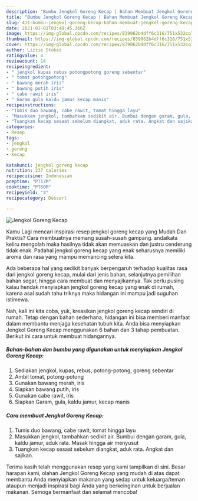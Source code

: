 ```yaml
---
description: "Bumbu Jengkol Goreng Kecap | Bahan Membuat Jengkol Goreng Kecap Yang Sedap"
title: "Bumbu Jengkol Goreng Kecap | Bahan Membuat Jengkol Goreng Kecap Yang Sedap"
slug: 411-bumbu-jengkol-goreng-kecap-bahan-membuat-jengkol-goreng-kecap-yang-sedap
date: 2021-01-01T03:48:45.366Z
image: https://img-global.cpcdn.com/recipes/839062b4dff6c316/751x532cq70/jengkol-goreng-kecap-foto-resep-utama.jpg
thumbnail: https://img-global.cpcdn.com/recipes/839062b4dff6c316/751x532cq70/jengkol-goreng-kecap-foto-resep-utama.jpg
cover: https://img-global.cpcdn.com/recipes/839062b4dff6c316/751x532cq70/jengkol-goreng-kecap-foto-resep-utama.jpg
author: Lizzie Stokes
ratingvalue: 4
reviewcount: 14
recipeingredient:
- " jengkol kupas rebus potongpotong goreng sebentar"
- " tomat potongpotong"
- " bawang merah iris"
- " bawang putih iris"
- " cabe rawit iris"
- " Garam gula kaldu jamur kecap manis"
recipeinstructions:
- "Tumis duo bawang, cabe rawit, tomat hingga layu"
- "Masukkan jengkol, tambahkan sedikit air. Bumbui dengan garam, gula, kaldu jamur, aduk rata. Masak hingga air menyusut"
- "Tuangkan kecap sesaat sebelum diangkat, aduk rata. Angkat dan sajikan."
categories:
- Resep
tags:
- jengkol
- goreng
- kecap

katakunci: jengkol goreng kecap 
nutrition: 237 calories
recipecuisine: Indonesian
preptime: "PT17M"
cooktime: "PT60M"
recipeyield: "3"
recipecategory: Dessert

---
```



![Jengkol Goreng Kecap](https://img-global.cpcdn.com/recipes/839062b4dff6c316/751x532cq70/jengkol-goreng-kecap-foto-resep-utama.jpg)

Kamu Lagi mencari inspirasi resep jengkol goreng kecap yang Mudah Dan Praktis? Cara membuatnya memang susah-susah gampang. andaikata keliru mengolah maka hasilnya tidak akan memuaskan dan justru cenderung tidak enak. Padahal jengkol goreng kecap yang enak seharusnya memiliki aroma dan rasa yang mampu memancing selera kita.

Ada beberapa hal yang sedikit banyak berpengaruh terhadap kualitas rasa dari jengkol goreng kecap, mulai dari jenis bahan, selanjutnya pemilihan bahan segar, hingga cara membuat dan menyajikannya. Tak perlu pusing kalau hendak menyiapkan jengkol goreng kecap yang enak di rumah, karena asal sudah tahu triknya maka hidangan ini mampu jadi suguhan istimewa.




Nah, kali ini kita coba, yuk, kreasikan jengkol goreng kecap sendiri di rumah. Tetap dengan bahan sederhana, hidangan ini bisa memberi manfaat dalam membantu menjaga kesehatan tubuh kita. Anda bisa menyiapkan Jengkol Goreng Kecap menggunakan 6 bahan dan 3 tahap pembuatan. Berikut ini cara untuk membuat hidangannya.

<!--inarticleads1-->

##### Bahan-bahan dan bumbu yang digunakan untuk menyiapkan Jengkol Goreng Kecap:

1. Sediakan  jengkol, kupas, rebus, potong-potong, goreng sebentar
1. Ambil  tomat, potong-potong
1. Gunakan  bawang merah, iris
1. Siapkan  bawang putih, iris
1. Gunakan  cabe rawit, iris
1. Siapkan  Garam, gula, kaldu jamur, kecap manis




<!--inarticleads2-->

##### Cara membuat Jengkol Goreng Kecap:

1. Tumis duo bawang, cabe rawit, tomat hingga layu
1. Masukkan jengkol, tambahkan sedikit air. Bumbui dengan garam, gula, kaldu jamur, aduk rata. Masak hingga air menyusut
1. Tuangkan kecap sesaat sebelum diangkat, aduk rata. Angkat dan sajikan.




Terima kasih telah menggunakan resep yang kami tampilkan di sini. Besar harapan kami, olahan Jengkol Goreng Kecap yang mudah di atas dapat membantu Anda menyiapkan makanan yang sedap untuk keluarga/teman ataupun menjadi inspirasi bagi Anda yang berkeinginan untuk berjualan makanan. Semoga bermanfaat dan selamat mencoba!
